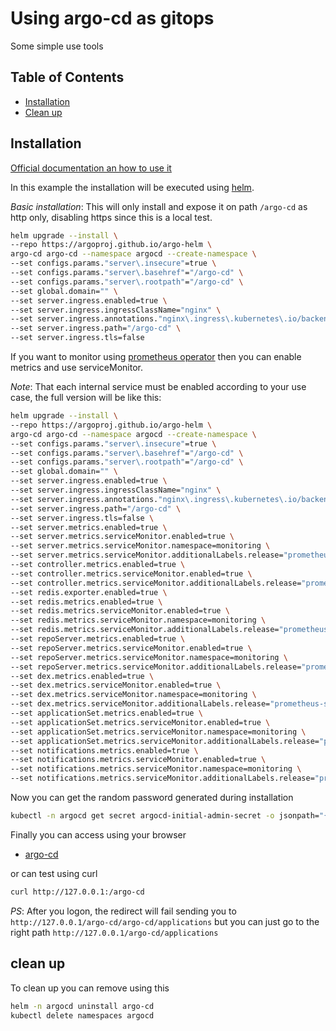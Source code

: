 # Using argo-cd as gitops

Some simple use tools

## Table of Contents

- [Installation](#installation)
- [Clean up](#clean-up)

## Installation

[Official documentation an how to use it](https://argo-cd.readthedocs.io/en/stable/)

In this example the installation will be executed using [helm](https://helm.sh/).

*Basic installation*: This will only install and expose it on path `/argo-cd` as http only, disabling https since this is a local test.

```bash
helm upgrade --install \
--repo https://argoproj.github.io/argo-helm \
argo-cd argo-cd --namespace argocd --create-namespace \
--set configs.params."server\.insecure"=true \
--set configs.params."server\.basehref"="/argo-cd" \
--set configs.params."server\.rootpath"="/argo-cd" \
--set global.domain="" \
--set server.ingress.enabled=true \
--set server.ingress.ingressClassName="nginx" \
--set server.ingress.annotations."nginx\.ingress\.kubernetes\.io/backend-protocol"="HTTP" \
--set server.ingress.path="/argo-cd" \
--set server.ingress.tls=false
```

If you want to monitor using [prometheus operator](https://github.com/prometheus-operator/prometheus-operator?tab=readme-ov-file#helm-chart) then you can enable metrics and use serviceMonitor.

*Note*: That each internal service must be enabled according to your use case, the full version will be like this:

```bash
helm upgrade --install \
--repo https://argoproj.github.io/argo-helm \
argo-cd argo-cd --namespace argocd --create-namespace \
--set configs.params."server\.insecure"=true \
--set configs.params."server\.basehref"="/argo-cd" \
--set configs.params."server\.rootpath"="/argo-cd" \
--set global.domain="" \
--set server.ingress.enabled=true \
--set server.ingress.ingressClassName="nginx" \
--set server.ingress.annotations."nginx\.ingress\.kubernetes\.io/backend-protocol"="HTTP" \
--set server.ingress.path="/argo-cd" \
--set server.ingress.tls=false \
--set server.metrics.enabled=true \
--set server.metrics.serviceMonitor.enabled=true \
--set server.metrics.serviceMonitor.namespace=monitoring \
--set server.metrics.serviceMonitor.additionalLabels.release="prometheus-stack" \
--set controller.metrics.enabled=true \
--set controller.metrics.serviceMonitor.enabled=true \
--set controller.metrics.serviceMonitor.additionalLabels.release="prometheus-stack" \
--set redis.exporter.enabled=true \
--set redis.metrics.enabled=true \
--set redis.metrics.serviceMonitor.enabled=true \
--set redis.metrics.serviceMonitor.namespace=monitoring \
--set redis.metrics.serviceMonitor.additionalLabels.release="prometheus-stack" \
--set repoServer.metrics.enabled=true \
--set repoServer.metrics.serviceMonitor.enabled=true \
--set repoServer.metrics.serviceMonitor.namespace=monitoring \
--set repoServer.metrics.serviceMonitor.additionalLabels.release="prometheus-stack" \
--set dex.metrics.enabled=true \
--set dex.metrics.serviceMonitor.enabled=true \
--set dex.metrics.serviceMonitor.namespace=monitoring \
--set dex.metrics.serviceMonitor.additionalLabels.release="prometheus-stack" \
--set applicationSet.metrics.enabled=true \
--set applicationSet.metrics.serviceMonitor.enabled=true \
--set applicationSet.metrics.serviceMonitor.namespace=monitoring \
--set applicationSet.metrics.serviceMonitor.additionalLabels.release="prometheus-stack" \
--set notifications.metrics.enabled=true \
--set notifications.metrics.serviceMonitor.enabled=true \
--set notifications.metrics.serviceMonitor.namespace=monitoring \
--set notifications.metrics.serviceMonitor.additionalLabels.release="prometheus-stack"
```

Now you can get the random password generated during installation

```bash
kubectl -n argocd get secret argocd-initial-admin-secret -o jsonpath="{.data.password}" | base64 -d
```

Finally you can access using your browser

- [argo-cd](http://127.0.0.1:/argo-cd)

 or can test using curl

```bash
curl http://127.0.0.1:/argo-cd
```

*PS*: After you logon, the redirect will fail sending you to `http://127.0.0.1/argo-cd/argo-cd/applications` but you can just go to the right path `http://127.0.0.1/argo-cd/applications`

## clean up

To clean up you can remove using this

```bash
helm -n argocd uninstall argo-cd
kubectl delete namespaces argocd
```
